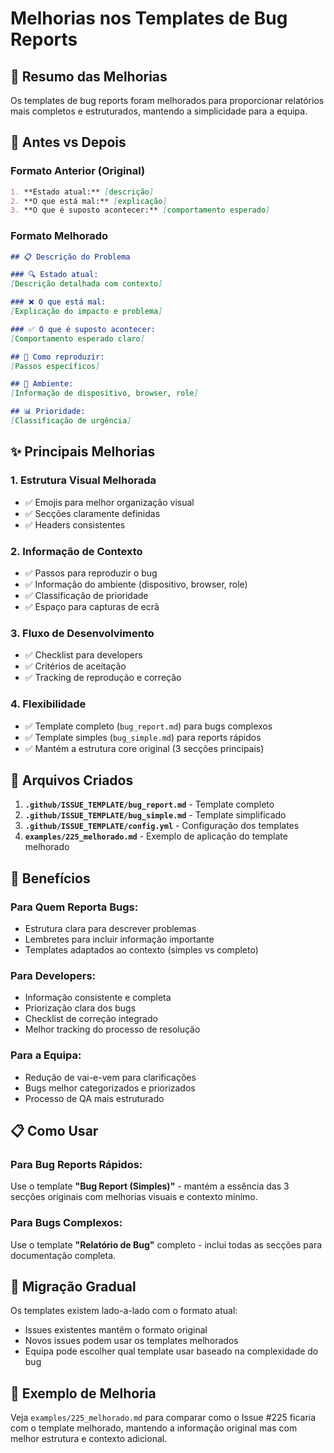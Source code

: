 # Melhorias nos Templates de Bug Reports

## 📖 Resumo das Melhorias

Os templates de bug reports foram melhorados para proporcionar relatórios mais completos e estruturados, mantendo a simplicidade para a equipa.

## 🔄 Antes vs Depois

### Formato Anterior (Original)
```markdown
1. **Estado atual:** [descrição]
2. **O que está mal:** [explicação]  
3. **O que é suposto acontecer:** [comportamento esperado]
```

### Formato Melhorado
```markdown
## 📋 Descrição do Problema

### 🔍 Estado atual:
[Descrição detalhada com contexto]

### ❌ O que está mal:
[Explicação do impacto e problema]

### ✅ O que é suposto acontecer:
[Comportamento esperado claro]

## 🔄 Como reproduzir:
[Passos específicos]

## 📱 Ambiente:
[Informação de dispositivo, browser, role]

## 📊 Prioridade:
[Classificação de urgência]
```

## ✨ Principais Melhorias

### 1. **Estrutura Visual Melhorada**
- ✅ Emojis para melhor organização visual
- ✅ Secções claramente definidas
- ✅ Headers consistentes

### 2. **Informação de Contexto**
- ✅ Passos para reproduzir o bug
- ✅ Informação do ambiente (dispositivo, browser, role)
- ✅ Classificação de prioridade
- ✅ Espaço para capturas de ecrã

### 3. **Fluxo de Desenvolvimento**
- ✅ Checklist para developers
- ✅ Critérios de aceitação
- ✅ Tracking de reprodução e correção

### 4. **Flexibilidade**
- ✅ Template completo (`bug_report.md`) para bugs complexos
- ✅ Template simples (`bug_simple.md`) para reports rápidos
- ✅ Mantém a estrutura core original (3 secções principais)

## 📁 Arquivos Criados

1. **`.github/ISSUE_TEMPLATE/bug_report.md`** - Template completo
2. **`.github/ISSUE_TEMPLATE/bug_simple.md`** - Template simplificado  
3. **`.github/ISSUE_TEMPLATE/config.yml`** - Configuração dos templates
4. **`examples/225_melhorado.md`** - Exemplo de aplicação do template melhorado

## 🎯 Benefícios

### Para Quem Reporta Bugs:
- Estrutura clara para descrever problemas
- Lembretes para incluir informação importante
- Templates adaptados ao contexto (simples vs completo)

### Para Developers:
- Informação consistente e completa
- Priorização clara dos bugs
- Checklist de correção integrado
- Melhor tracking do processo de resolução

### Para a Equipa:
- Redução de vai-e-vem para clarificações
- Bugs melhor categorizados e priorizados
- Processo de QA mais estruturado

## 📋 Como Usar

### Para Bug Reports Rápidos:
Use o template **"Bug Report (Simples)"** - mantém a essência das 3 secções originais com melhorias visuais e contexto mínimo.

### Para Bugs Complexos:
Use o template **"Relatório de Bug"** completo - inclui todas as secções para documentação completa.

## 🔄 Migração Gradual

Os templates existem lado-a-lado com o formato atual:
- Issues existentes mantêm o formato original
- Novos issues podem usar os templates melhorados
- Equipa pode escolher qual template usar baseado na complexidade do bug

## 📝 Exemplo de Melhoria

Veja `examples/225_melhorado.md` para comparar como o Issue #225 ficaria com o template melhorado, mantendo a informação original mas com melhor estrutura e contexto adicional.